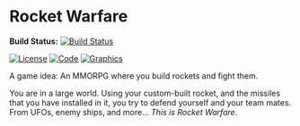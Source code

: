# Rocket Warfare 
**Build Status:** [![Build Status](https://travis-ci.org/theTechnoKid/RocketWarfare.svg?branch=master)](https://travis-ci.org/theTechnoKid/RocketWarfare)

[![License](https://img.shields.io/badge/license-GPLv3-blue.svg)](http://www.gnu.org/licenses/gpl-3.0.en.html)
[![Code](https://img.shields.io/badge/code-theTechnoKid-brightgreen.svg)](https://github.com/theTechnoKid)
[![Graphics](https://img.shields.io/badge/graphics-UncleBobTheCoder-blue.svg)](https://github.com/UncleBobTheCoder)

A game idea: An MMORPG where you build rockets and fight them.

You are in a large world. Using your custom-built rocket, and the missiles that you have installed in it, you try to defend yourself and your team mates.
From UFOs, enemy ships, and more... *This is Rocket Warfare*.

